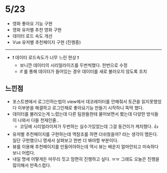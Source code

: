 # 5/23

- 영화 좋아요 기능 구현
- 영화 유저별 추천 영화 구현
- 데이터 로드 속도 개선
- Vue 유저별 추천페이지 구현 (진행중)

----------

-  :exclamation: 데이터 로드속도가 너무 느린 현상  :exclamation:
   - 보니깐 데이터의 시리얼라이즈를 두번씩했다. 한번으로 수정
   - if 를 통해 데이터가 들어있는 경우 데이터를 새로 불러오지 않도록 조치



## 느낀점

- 포스트맨에서 로그인하는법이 view에서 데코레이터를 안해줘서 토큰을 읽지못했었다 이부분을 해결하고 로그인채로 좋아요기능 만들기 시작하니 뚝딱 했다. 
- 데이터를 불러오는게 느렸는데 다른 팀원들한테 물어보면서 봤는데 다양한 방식들이 나와서 다들 천재인줄..
  - 코딩에 시리얼라이져가 두번하는 실수가있었는데 그걸 동건이가 캐치했다. :thumbsup:
- 유저별 추천페이지를 구현하는데 역참조를 하면 더쉬웠을까? 라는 생각이 맴돈다. 일단 구현했으니 명세서 살펴보고 한번 더 봐야할 부분이다.
- 뷰를 이용해 추천페이지를 만들어야하는데 역시 뷰는 배운지 얼마안되고 미숙하다보니 어렵다.
- 내일 명세 어떻게든 마무리 짓고 맘편히 진행하고 싶다. ㅠㅠ 그래도 오늘은 진행을 많이해서 만족스럽다.